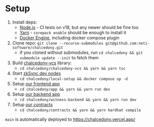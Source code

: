 # Setup

1. Install deps:
    * [Node.js](https://nodejs.org/) - CI tests on v18, but any newer should be fine too
    * [Yarn](https://yarnpkg.com/getting-started/install) - `corepack enable` should be enough to install it
    * [Docker Engine](https://docs.docker.com/engine/install/), including docker compose plugin
2. Clone repo: `git clone --recurse-submodules git@github.com:neti-software/chalcedony.git`
    * if you cloned without submodules, run `cd chalcedony && git submodule update --init` to fetch them
3. Build [chalcedony-vcs](./chalcedony-vcs/README.md) library:
    * `cd chalcedony/chalcedony-vcs && yarn && yarn tsc`
3. Start [zkSync dev nodes](https://github.com/matter-labs/local-setup/blob/main/README.md)
    * `cd chalcedony/local-setup && docker compose up -d`
4. Setup [our frontend app](./app/README.md)
    * `cd chalcedony/app && yarn && yarn run dev`
4. Setup [our backend app](./witness-backend/README.md)
    * `cd chalcedony/witness-backend && yarn && yarn run dev`
5. Setup [our contracts](./contracts/README.md)
    * `cd chalcedony/contracts && yarn && yarn hardhat compile`

`main` is automatically deployed to https://chalcedony.vercel.app/
